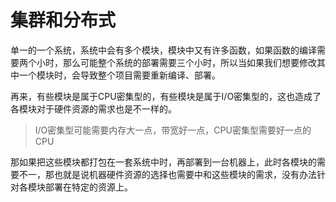 # 集群和分布式



​	单一的一个系统，系统中会有多个模块，模块中又有许多函数，如果函数的编译需要两个小时，那么可能整个系统的部署需要三个小时，所以当如果我们想要修改其中一个模块时，会导致整个项目需要重新编译、部署。

​	再来，有些模块是属于CPU密集型的，有些模块是属于I/O密集型的，这也造成了各模块对于硬件资源的需求也是不一样的。

> I/O密集型可能需要内存大一点，带宽好一点，CPU密集型需要好一点的CPU

那如果把这些模块都打包在一套系统中时，再部署到一台机器上，此时各模块的需要不一，那也就是说机器硬件资源的选择也需要中和这些模块的需求，没有办法针对各模块部署在特定的资源上。